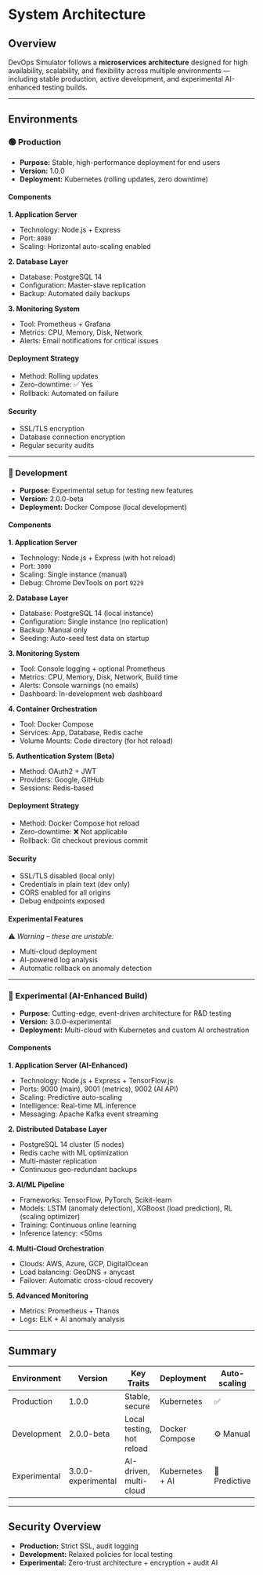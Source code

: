 # System Architecture

## Overview
DevOps Simulator follows a **microservices architecture** designed for high availability, scalability, and flexibility across multiple environments — including stable production, active development, and experimental AI-enhanced testing builds.

---

## Environments

### 🟢 Production
- **Purpose:** Stable, high-performance deployment for end users  
- **Version:** 1.0.0  
- **Deployment:** Kubernetes (rolling updates, zero downtime)

#### Components
**1. Application Server**
- Technology: Node.js + Express  
- Port: `8080`  
- Scaling: Horizontal auto-scaling enabled  

**2. Database Layer**
- Database: PostgreSQL 14  
- Configuration: Master-slave replication  
- Backup: Automated daily backups  

**3. Monitoring System**
- Tool: Prometheus + Grafana  
- Metrics: CPU, Memory, Disk, Network  
- Alerts: Email notifications for critical issues  

#### Deployment Strategy
- Method: Rolling updates  
- Zero-downtime: ✅ Yes  
- Rollback: Automated on failure  

#### Security
- SSL/TLS encryption  
- Database connection encryption  
- Regular security audits  

---

### 🧪 Development
- **Purpose:** Experimental setup for testing new features  
- **Version:** 2.0.0-beta  
- **Deployment:** Docker Compose (local development)

#### Components
**1. Application Server**
- Technology: Node.js + Express (with hot reload)  
- Port: `3000`  
- Scaling: Single instance (manual)  
- Debug: Chrome DevTools on port `9229`  

**2. Database Layer**
- Database: PostgreSQL 14 (local instance)  
- Configuration: Single instance (no replication)  
- Backup: Manual only  
- Seeding: Auto-seed test data on startup  

**3. Monitoring System**
- Tool: Console logging + optional Prometheus  
- Metrics: CPU, Memory, Disk, Network, Build time  
- Alerts: Console warnings (no emails)  
- Dashboard: In-development web dashboard  

**4. Container Orchestration**
- Tool: Docker Compose  
- Services: App, Database, Redis cache  
- Volume Mounts: Code directory (for hot reload)  

**5. Authentication System (Beta)**
- Method: OAuth2 + JWT  
- Providers: Google, GitHub  
- Sessions: Redis-based  

#### Deployment Strategy
- Method: Docker Compose hot reload  
- Zero-downtime: ❌ Not applicable  
- Rollback: Git checkout previous commit  

#### Security
- SSL/TLS disabled (local only)  
- Credentials in plain text (dev only)  
- CORS enabled for all origins  
- Debug endpoints exposed  

#### Experimental Features
⚠️ *Warning – these are unstable:*  
- Multi-cloud deployment  
- AI-powered log analysis  
- Automatic rollback on anomaly detection  

---

### 🧬 Experimental (AI-Enhanced Build)
- **Purpose:** Cutting-edge, event-driven architecture for R&D testing  
- **Version:** 3.0.0-experimental  
- **Deployment:** Multi-cloud with Kubernetes and custom AI orchestration  

#### Components
**1. Application Server (AI-Enhanced)**
- Technology: Node.js + Express + TensorFlow.js  
- Ports: 9000 (main), 9001 (metrics), 9002 (AI API)  
- Scaling: Predictive auto-scaling  
- Intelligence: Real-time ML inference  
- Messaging: Apache Kafka event streaming  

**2. Distributed Database Layer**
- PostgreSQL 14 cluster (5 nodes)  
- Redis cache with ML optimization  
- Multi-master replication  
- Continuous geo-redundant backups  

**3. AI/ML Pipeline**
- Frameworks: TensorFlow, PyTorch, Scikit-learn  
- Models: LSTM (anomaly detection), XGBoost (load prediction), RL (scaling optimizer)  
- Training: Continuous online learning  
- Inference latency: <50ms  

**4. Multi-Cloud Orchestration**
- Clouds: AWS, Azure, GCP, DigitalOcean  
- Load balancing: GeoDNS + anycast  
- Failover: Automatic cross-cloud recovery  

**5. Advanced Monitoring**
- Metrics: Prometheus + Thanos  
- Logs: ELK + AI anomaly analysis  

---

## Summary

| Environment | Version | Key Traits | Deployment | Auto-scaling |
|--------------|----------|-------------|-------------|---------------|
| Production | 1.0.0 | Stable, secure | Kubernetes | ✅ |
| Development | 2.0.0-beta | Local testing, hot reload | Docker Compose | ⚙️ Manual |
| Experimental | 3.0.0-experimental | AI-driven, multi-cloud | Kubernetes + AI | 🤖 Predictive |

---

## Security Overview
- **Production:** Strict SSL, audit logging  
- **Development:** Relaxed policies for local testing  
- **Experimental:** Zero-trust architecture + encryption + audit AI  
